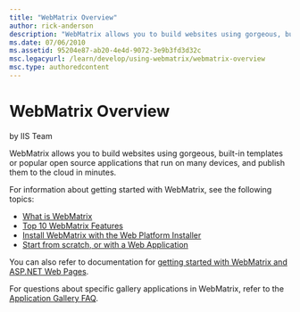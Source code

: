 ```yaml
---
title: "WebMatrix Overview"
author: rick-anderson
description: "WebMatrix allows you to build websites using gorgeous, built-in templates or popular open source applications that run on many devices, and publish them to t..."
ms.date: 07/06/2010
ms.assetid: 95204e87-ab20-4e4d-9072-3e9b3fd3d32c
msc.legacyurl: /learn/develop/using-webmatrix/webmatrix-overview
msc.type: authoredcontent
---
```

# WebMatrix Overview

by IIS Team

WebMatrix allows you to build websites using gorgeous, built-in templates or popular open source applications that run on many devices, and publish them to the cloud in minutes.

For information about getting started with WebMatrix, see the following topics:

- [What is WebMatrix](https://go.microsoft.com/fwlink/?LinkID=195076)
- [Top 10 WebMatrix Features](https://go.microsoft.com/fwlink/?LinkID=195935)
- [Install WebMatrix with the Web Platform Installer](https://go.microsoft.com/fwlink/?LinkId=195938)
- [Start from scratch, or with a Web Application](https://go.microsoft.com/fwlink/?LinkID=196364)

You can also refer to documentation for [getting started with WebMatrix and ASP.NET Web Pages](https://go.microsoft.com/fwlink/?LinkID=195072).

For questions about specific gallery applications in WebMatrix, refer to the [Application Gallery FAQ](https://www.microsoft.com/web/webmatrix/).
